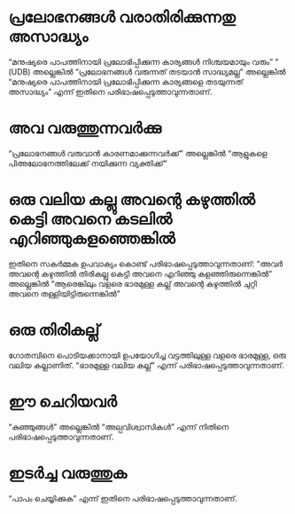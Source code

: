 # പ്രലോഭനങ്ങൾ വരാതിരിക്കുന്നതു അസാദ്ധ്യം
“മനുഷ്യരെ പാപത്തിനായി പ്രലോഭിപ്പിക്കുന്ന കാര്യങ്ങൾ നിശ്ചയമായും വരും” " (UDB)  അല്ലെങ്കിൽ “പ്രലോഭനങ്ങൾ വരുന്നത് തടയാൻ സാദ്ധ്യമല്ല” അല്ലെങ്കിൽ “മനുഷ്യരെ പാപത്തിനായി പ്രലോഭിപ്പിക്കുന്ന കാര്യങ്ങളെ തടയുന്നത് അസാദ്ധ്യം” എന്ന് ഇതിനെ പരിഭാഷപ്പെടുത്താവുന്നതാണ്.
# അവ വരുത്തുന്നവർക്കു
“പ്രലോഭനങ്ങൾ വരുവാൻ കാരണമാക്കുന്നവർക്ക്” അല്ലെങ്കിൽ “ആളുകളെ പിഅലോഭനത്തിലേക്ക് നയിക്കുന്ന വ്യക്തിക്ക്”
# ഒരു വലിയ കല്ലു അവന്റെ കഴുത്തിൽ കെട്ടി അവനെ കടലിൽ എറിഞ്ഞുകളഞ്ഞെങ്കിൽ
ഇതിനെ സകർമ്മക ഉപവാക്യം കൊണ്ട് പരിഭാഷപ്പെടുത്താവുന്നതാണ്: “അവർ അവന്റെ കഴുത്തിൽ തിരികല്ലു കെട്ടി അവനെ എറിഞ്ഞു കളഞ്ഞിരുന്നെങ്കിൽ” അല്ലെങ്കിൽ “ആരെങ്കിലും വളരെ ഭാരമുള്ള കല്ല് അവന്റെ കഴുത്തിൽ ചുറ്റി അവനെ തള്ളിയിട്ടിരുന്നെങ്കിൽ”
# ഒരു തിരികല്ല്
ഗോതമ്പിനെ പൊടിയക്കാനായി ഉപയോഗിച്ച വട്ടത്തിലുള്ള വളരെ ഭാരമുള്ള, ഒരു വലിയ കല്ലാണിത്. “ഭാരമുള്ള വലിയ കല്ല്” എന്ന് പരിഭാഷപ്പെടുത്താവുന്നതാണ്.
# ഈ ചെറിയവർ
“കുഞ്ഞുങ്ങൾ” അല്ലെങ്കിൽ “അല്പവിശ്വാസികൾ” എന്ന് നിതിനെ പരിഭാഷപ്പെടുത്താവുന്നതാണ്.
# ഇടർച്ച വരുത്തുക
“പാപം ചെയ്യിക്കുക” എന്ന് ഇതിനെ പരിഭാഷപ്പെടുത്താവുന്നതാണ്.
